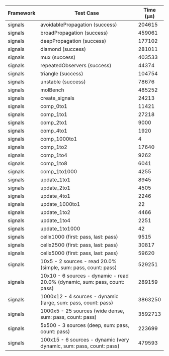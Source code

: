 | Framework | Test Case | Time (μs) |
| --- | --- | --- |
| signals | avoidablePropagation (success) | 204615 |
| signals | broadPropagation (success) | 459061 |
| signals | deepPropagation (success) | 177102 |
| signals | diamond (success) | 281011 |
| signals | mux (success) | 403533 |
| signals | repeatedObservers (success) | 44374 |
| signals | triangle (success) | 104754 |
| signals | unstable (success) | 78676 |
| signals | molBench | 485252 |
| signals | create_signals | 24213 |
| signals | comp_0to1 | 11421 |
| signals | comp_1to1 | 27218 |
| signals | comp_2to1 | 9000 |
| signals | comp_4to1 | 1920 |
| signals | comp_1000to1 | 4 |
| signals | comp_1to2 | 17640 |
| signals | comp_1to4 | 9262 |
| signals | comp_1to8 | 6041 |
| signals | comp_1to1000 | 4255 |
| signals | update_1to1 | 8945 |
| signals | update_2to1 | 4505 |
| signals | update_4to1 | 2246 |
| signals | update_1000to1 | 22 |
| signals | update_1to2 | 4466 |
| signals | update_1to4 | 2251 |
| signals | update_1to1000 | 42 |
| signals | cellx1000 (first: pass, last: pass) | 9515 |
| signals | cellx2500 (first: pass, last: pass) | 30817 |
| signals | cellx5000 (first: pass, last: pass) | 59620 |
| signals | 10x5 - 2 sources - read 20.0% (simple, sum: pass, count: pass) | 529251 |
| signals | 10x10 - 6 sources - dynamic - read 20.0% (dynamic, sum: pass, count: pass) | 289159 |
| signals | 1000x12 - 4 sources - dynamic (large, sum: pass, count: pass) | 3863250 |
| signals | 1000x5 - 25 sources (wide dense, sum: pass, count: pass) | 3592713 |
| signals | 5x500 - 3 sources (deep, sum: pass, count: pass) | 223699 |
| signals | 100x15 - 6 sources - dynamic (very dynamic, sum: pass, count: pass) | 479593 |
